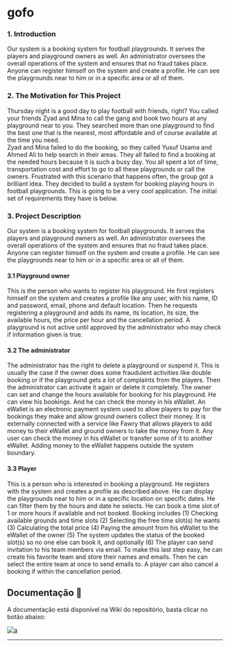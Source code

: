 # gofo
<h3>1. Introduction</h3>
Our system is a booking system for football playgrounds. It serves the players and playground owners as well. An administrator oversees the overall operations of the system and ensures that no fraud takes place. Anyone can register himself on the system and create a profile. He can see the playgrounds near to him or in a specific area or all of them. 

<h3>2. The Motivation for This Project</h3>
Thursday night is a good day to play football with friends, right? You called your friends Zyad and Mina to call the gang and book two hours at any playground near to you. They searched more than one playground to find the best one that is the nearest, most affordable and of course available at the time you need.<br>
Zyad and Mina failed to do the booking, so they called Yusuf Usama and Ahmed Ali to help search in their areas. They all failed to find a booking at the needed hours because it is such a busy day. You all spent a lot of time, transportation cost and effort to go to all these playgrounds or call the owners. Frustrated with this scenario that happens often, the group got a brilliant idea. They decided to build a system for booking playing hours in football playgrounds. This is going to be a very cool application. The initial set of requirements they have is below.

<h3>3. Project Description</h3>
Our system is a booking system for football playgrounds. It serves the players and playground owners as well. An administrator oversees the overall operations of the system and ensures that no fraud takes place. Anyone can register himself on the system and create a profile. He can see the playgrounds near to him or in a specific area or all of them. 

<h4>3.1 Playground owner</h4>
This is the person who wants to register his playground. He first registers himself on the system and creates a profile like any user, with his name, ID and password, email, phone and default location. Then he requests registering a playground and adds its name, its location, its size, the available hours, the price per hour and the cancellation period. A playground is not active until approved by the administrator who may check if information given is true.

<h4>3.2 The administrator</h4>
The administrator has the right to delete a playground or suspend it. This is usually the case if the owner does some fraudulent activities like double booking or if the playground gets a lot of complaints from the players. Then the administrator can activate it again or delete it completely. 
The owner can set and change the hours available for booking for his playground. He can view his bookings. And he can check the money in his eWallet. 
An eWallet is an electronic payment system used to allow players to pay for the bookings they make and allow ground owners collect their money. It is externally connected with a service like Fawry that allows players to add money to their eWallet and ground owners to take the money from it. Any user can check the money in his eWallet or transfer some of it to another eWallet. Adding money to the eWallet happens outside the system boundary.


<h4>3.3 Player</h4>
This is a person who is interested in booking a playground. He registers with the system and creates a profile as described above. He can display the playgrounds near to him or in a specific location on specific dates. He can filter them by the hours and date he selects. He can book a time slot of 1 or more hours if available and not booked. Booking includes (1) Checking available grounds and time slots (2) Selecting the free time slot(s) he wants (3) Calculating the total price (4) Paying the amount from his eWallet to the eWallet of the owner (5) The system updates the status of the booked slot(s) so no one else can book it, and optionally (6) The player can send invitation to his team members via email. To make this last step easy, he can create his favorite team and store their names and emails. Then he can select the entire team at once to send emails to. A player can also cancel a booking if within the cancellation period. 

<!-- DOCUMENTACAO -->
## Documentação 📖
  
A documentação está disponível na Wiki do repositório, basta clicar no botão abaixo: 

<a href="https://github.com/hugolinhareso/GOFO-tests/wiki" target="_blank">
  <img alt="a" src="https://img.shields.io/badge/read-documentation-blue?style=for-the-badge">
</a>

***
